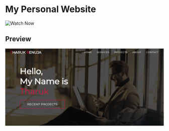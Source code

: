 # My Personal Website
![Watch Now](https://tharukrenuja.github.io/My-Website)

## Preview
![Preview](./img/Design.png)
